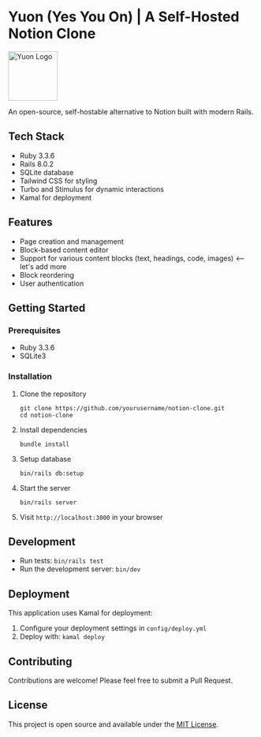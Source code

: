 # Yuon (Yes You On) | A Self-Hosted Notion Clone

<img src="https://woodpecker.rocks/assets/mstile-310x310-ea79ff4f.png" alt="Yuon Logo" width="100" height="100">

An open-source, self-hostable alternative to Notion built with modern Rails.

## Tech Stack

* Ruby 3.3.6
* Rails 8.0.2
* SQLite database
* Tailwind CSS for styling
* Turbo and Stimulus for dynamic interactions
* Kamal for deployment

## Features

* Page creation and management
* Block-based content editor
* Support for various content blocks (text, headings, code, images) <-- let's add more
* Block reordering
* User authentication

## Getting Started

### Prerequisites

* Ruby 3.3.6
* SQLite3

### Installation

1. Clone the repository
   ```
   git clone https://github.com/yourusername/notion-clone.git
   cd notion-clone
   ```

2. Install dependencies
   ```
   bundle install
   ```

3. Setup database
   ```
   bin/rails db:setup
   ```

4. Start the server
   ```
   bin/rails server
   ```

5. Visit `http://localhost:3000` in your browser

## Development

* Run tests: `bin/rails test`
* Run the development server: `bin/dev`

## Deployment

This application uses Kamal for deployment:

1. Configure your deployment settings in `config/deploy.yml`
2. Deploy with: `kamal deploy`

## Contributing

Contributions are welcome! Please feel free to submit a Pull Request.

## License

This project is open source and available under the [MIT License](LICENSE).
